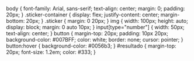 body {
            font-family: Arial, sans-serif;
            text-align: center;
            margin: 0;
            padding: 20px;
        }
        .sticker-container {
            display: flex;
            justify-content: center;
            margin-bottom: 20px;
        }
        .sticker {
            margin: 0 20px;
        }
        img {
            width: 100px;
            height: auto;
            display: block;
            margin: 0 auto 10px;
        }
        input[type="number"] {
            width: 50px;
            text-align: center;
        }
        button {
            margin-top: 20px;
            padding: 10px 20px;
            background-color: #007BFF;
            color: white;
            border: none;
            cursor: pointer;
        }
        button:hover {
            background-color: #0056b3;
        }
        #resultado {
            margin-top: 20px;
            font-size: 1.2em;
            color: #333;
        }